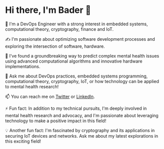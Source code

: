 # Hi there, I'm Bader 👋

🔭 I'm a DevOps Engineer with a strong interest in embedded systems, computational theory, cryptography, finance and IoT.

✍️ I'm passionate about optimizing software development processes and exploring the intersection of software, hardware.

🎩 I've found a groundbreaking way to predict complex mental health issues using advanced computational algorithms and innovative hardware implementations.

💬 Ask me about DevOps practices, embedded systems programming, computational theory, cryptography, IoT, or how technology can be applied to mental health research!

📫 You can reach me on [Twitter](https://twitter.com/bader_dv4) or [LinkedIn](https://www.linkedin.com/in/bader-saadou-salissou-b269781a2/).

⚡ Fun fact: In addition to my technical pursuits, I'm deeply involved in mental health research and advocacy, and I'm passionate about leveraging technology to make a positive impact in this field!

💡 Another fun fact: I'm fascinated by cryptography and its applications in securing IoT devices and networks. Ask me about my latest explorations in this exciting field!
